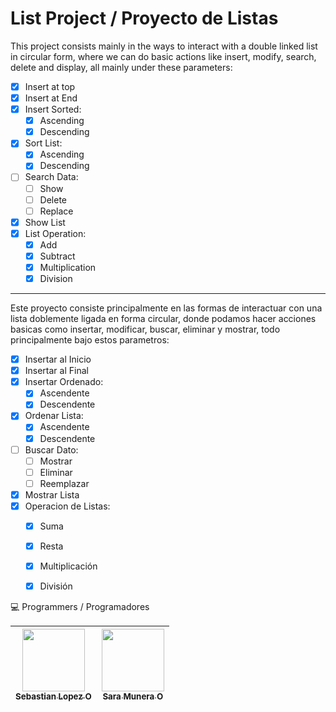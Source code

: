 # List Project / Proyecto de Listas 

This project consists mainly in the ways to interact with a double linked list in circular form, where we can do basic actions like insert, modify, search, delete and display, all mainly under these parameters:

- [x] Insert at top
- [x] Insert at End
- [x] Insert Sorted:
  - [x] Ascending
  - [x] Descending
- [x] Sort List:
  - [x] Ascending
  - [x] Descending
- [ ] Search Data:
  - [ ] Show
  - [ ] Delete
  - [ ] Replace
- [x] Show List
- [x] List Operation:
  - [x] Add
  - [x] Subtract
  - [x] Multiplication
  - [x] Division

---

Este proyecto consiste principalmente en las formas de interactuar con una lista doblemente ligada en forma circular, donde podamos hacer acciones basicas como insertar, modificar, buscar, eliminar y mostrar, todo principalmente bajo estos parametros:


- [x] Insertar al Inicio
- [x] Insertar al Final
- [x] Insertar Ordenado:
  - [x] Ascendente
  - [x] Descendente
- [x] Ordenar Lista:
  - [x] Ascendente
  - [x] Descendente
- [ ] Buscar Dato:
  - [ ] Mostrar
  - [ ] Eliminar
  - [ ] Reemplazar
- [x] Mostrar Lista
- [x] Operacion de Listas:
  - [x] Suma
  - [x] Resta
  - [x] Multiplicación
  - [x] División


💻 Programmers / Programadores

| [<img src="https://avatars.githubusercontent.com/u/100486485?v=4" width="100px;"/><br /><sub><b>Sebastian Lopez O</b></sub>](https://github.com/SebastianLopezO) | [<img src="https://avatars.githubusercontent.com/u/127691495?v=4" width="100px;"/><br /><sub><b>Sara Munera O</b></sub>](https://github.com/Sarix24) |
|:----------------------------------------------------------------------------------------------------------------------------------------------------------------:|:----------------------------------------------------------------------------------------------------------------------------------------------------:|
